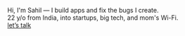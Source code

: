 Hi, I'm Sahil — I build apps and fix the bugs I create.  
22 y/o from India, into startups, big tech, and mom's Wi-Fi.  
[let’s talk](https://x.com/sahiltwtz)  
